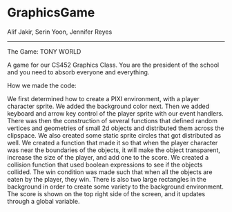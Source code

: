 # GraphicsGame
Alif Jakir, Serin Yoon, Jennifer Reyes

---

The Game: TONY WORLD

A game for our CS452 Graphics Class. You are the president of the school and you need to absorb everyone and everything.


How we made the code:

We first determined how to create a PIXI environment, with a player character sprite.
We added the background color next. Then we added keyboard and arrow key control of the player sprite with our event handlers.
There was then the construction of several functions that defined random vertices and geometries of small 2d objects and distributed them across the clipspace.
We also created some static sprite circles that got distributed as well.
We created a function  that made it so that when the player character was near the boundaries of the objects,
it will make the object transparent, increase the size of the player, and add one to the score. We created a collision function that used
boolean expressions to see if the objects collided.
The win condition was made such that when all the objects are eaten by the player, they win.
There is also two large rectangles in the background in order to create some variety to the background environment.
The score is shown on the top right side of the screen, and it updates through a global variable.

